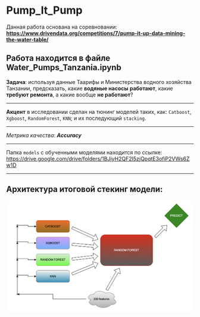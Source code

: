 # Pump_It_Pump
    
Данная работа основана на соревновании: **https://www.drivendata.org/competitions/7/pump-it-up-data-mining-the-water-table/**

Работа находится в файле Water_Pumps_Tanzania.ipynb
---
    
**Задача**: используя данные Таарифы и Министерства водного хозяйства Танзании, предсказать, какие **водяные насосы** **работают**, какие **требуют ремонта**, а какие вообще **не работают**?
    
---
    
**Акцент** в исследовании сделан на тюнинг моделей таких, как: `Catboost`, `Xgboost`, `RandomForest`, `KNN`; и их последующий `stacking`.  
    
---   

*Метрика качества*: ***Accuracy***

---

Папка `models` с обученными моделями находится по ссылке: https://drive.google.com/drive/folders/1BJjyH2QF2I5zjQpqtE3ofiP2VWs6Zw1D
    
---

## Архитектура итоговой стекинг модели:

<img src='images/diagramma2.png' />
